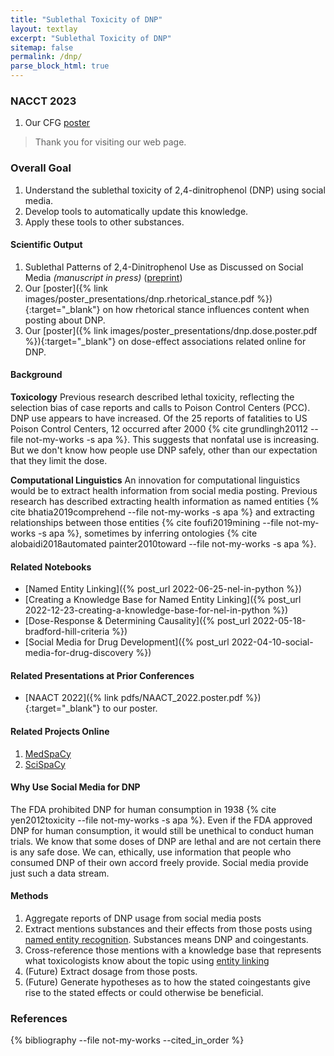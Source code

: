 ```yaml
---
title: "Sublethal Toxicity of DNP"
layout: textlay
excerpt: "Sublethal Toxicity of DNP"
sitemap: false
permalink: /dnp/
parse_block_html: true
---
```


### NACCT 2023
1. Our CFG [poster](url) 

> Thank you for visiting our web page.

### Overall Goal
1. Understand the sublethal toxicity of 2,4-dinitrophenol (DNP) using social media.
2. Develop tools to automatically update this knowledge.
3. Apply these tools to other substances.

#### Scientific Output
1. Sublethal Patterns of 2,4-Dinitrophenol Use as Discussed on Social Media _(manuscript in press)_ ([preprint](https://www.medrxiv.org/content/10.1101/2020.04.26.20080382.full.pdf}))
1. Our [poster]({% link images/poster_presentations/dnp.rhetorical_stance.pdf %}){:target="\_blank"} on how rhetorical stance influences content when posting about DNP.
1. Our [poster]({% link images/poster_presentations/dnp.dose.poster.pdf %}){:target="\_blank"} on dose-effect associations related online for DNP.  

#### Background

**Toxicology** Previous research described lethal toxicity, reflecting the selection bias of case reports and calls to Poison Control Centers (PCC). DNP use appears to have increased. Of the 25 reports of fatalities to US Poison Control Centers, 12 occurred after 2000 {% cite grundlingh20112 --file not-my-works -s apa %}. This suggests that nonfatal use is increasing. But we don't know how people use DNP safely, other than our expectation that they limit the dose.

**Computational Linguistics** An innovation for computational linguistics would be to extract health information from social media posting. Previous research has described extracting health information as named entities {% cite bhatia2019comprehend --file not-my-works -s apa %} and extracting relationships between those entities {% cite foufi2019mining --file not-my-works -s apa %}, sometimes by inferring ontologies {% cite alobaidi2018automated painter2010toward --file not-my-works -s apa %}.

#### Related Notebooks

- [Named Entity Linking]({% post_url 2022-06-25-nel-in-python %})
- [Creating a Knowledge Base for Named Entity Linking]({% post_url 2022-12-23-creating-a-knowledge-base-for-nel-in-python %})
- [Dose-Response & Determining Causality]({% post_url 2022-05-18-bradford-hill-criteria %})
- [Social Media for Drug Development]({% post_url 2022-04-10-social-media-for-drug-discovery %})

#### Related Presentations at Prior Conferences

- [NAACT 2022]({% link pdfs/NAACT_2022.poster.pdf %}){:target="\_blank"} to our poster.

#### Related Projects Online

1. [MedSpaCy](https://github.com/medspacy/medspacy)
1. [SciSpaCy](https://allenai.github.io/scispacy/)

#### Why Use Social Media for DNP

The FDA prohibited DNP for human consumption in 1938 {% cite yen2012toxicity --file not-my-works -s apa %}. Even if the FDA approved DNP for human consumption, it would still be unethical to conduct human trials. We know that some doses of DNP are lethal and are not certain there is any safe dose. We can, ethically, use information that people who consumed DNP of their own accord freely provide. Social media provide just such a data stream.

#### Methods

1. Aggregate reports of DNP usage from social media posts
1. Extract mentions substances and their effects from those posts using [named entity recognition](.). Substances means DNP and coingestants.
1. Cross-reference those mentions with a knowledge base that represents what toxicologists know about the topic using [entity linking](.)
1. (Future) Extract dosage from those posts.
1. (Future) Generate hypotheses as to how the stated coingestants give rise to the stated effects or could otherwise be beneficial.

### References

{% bibliography --file not-my-works --cited_in_order %}
